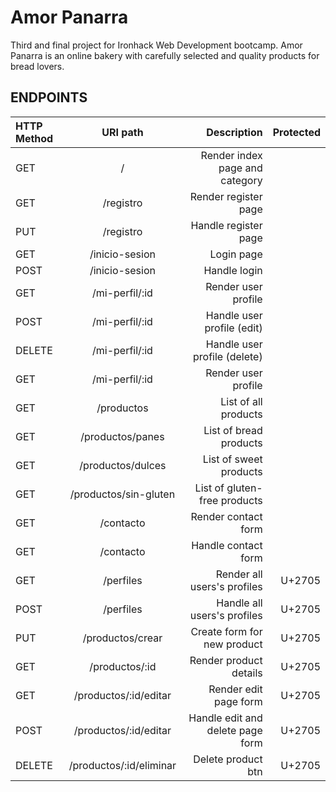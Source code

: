 # Amor Panarra
Third and final project for Ironhack Web Development bootcamp.
Amor Panarra is an online bakery with carefully selected and quality products for bread lovers.
## ENDPOINTS
| HTTP Method | URI path            | Description      |      Protected |
| :---         |   :---:            |          ---:    |           ---: |
| GET          | /                  | Render index page and category   |          |
| GET          | /registro          | Render register page   |    |
| PUT          | /registro          | Handle register page   |    |
| GET          | /inicio-sesion     | Login page                          |    |
| POST         | /inicio-sesion     | Handle login   |    |
| GET          | /mi-perfil/:id     | Render user profile                        |    |
| POST         | /mi-perfil/:id     | Handle user profile (edit)    |    |
| DELETE       | /mi-perfil/:id     | Handle user profile (delete)    |    |
| GET          | /mi-perfil/:id     | Render user profile                        |    |
| GET          | /productos         | List of all products  |    |
| GET          | /productos/panes         | List of bread products  |    |
| GET          | /productos/dulces         | List of sweet products |    |
| GET          | /productos/sin-gluten         | List of gluten-free products  |    |
| GET          | /contacto          | Render contact form   |    |
| GET          | /contacto          | Handle contact form   |    |
| GET          | /perfiles          | Render all users's profiles  | U+2705   |
| POST         | /perfiles          | Handle all users's profiles  | U+2705  |
| PUT          | /productos/crear   | Create form for new product   | U+2705   |
| GET          | /productos/:id     | Render product details   |  U+2705  |
| GET          | /productos/:id/editar   | Render edit page form   |  U+2705  |
| POST         | /productos/:id/editar   | Handle edit and delete page form   |  U+2705  |
| DELETE       | /productos/:id/eliminar   | Delete product btn   | U+2705   |